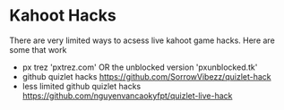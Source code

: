 # Kahoot Hacks

There are very limited ways to acsess live kahoot game hacks.
Here are some that work

- px trez 'pxtrez.com' OR the unblocked version 'pxunblocked.tk'
- github quizlet hacks https://github.com/SorrowVibezz/quizlet-hack
- less limited github quizlet hacks https://github.com/nguyenvancaokyfpt/quizlet-live-hack
